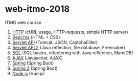 # web-itmo-2018
ITMO web course
1. [HTTP](http://codeforces.com/group/M9Yj6K7UrC/contest/228380/problems) (cURL usage, HTTP-requests, simple HTTP server)
2. [Верстка](http://codeforces.com/group/M9Yj6K7UrC/contest/228776/problems) (HTML + CSS)
3. [Servlet API](http://codeforces.com/group/M9Yj6K7UrC/contest/229221/problems) (Tomcat, JSON, CaptchaFilter)
4. [Servlet API 2](https://docs.google.com/document/d/1mg2yZyB82xVzNrC-RUC0pdXVbeEcLx5Fm5eAgkfq00s) (Java reflection, file database, Freemaker)
5. [SQL](https://docs.google.com/document/d/1_EydQgZmZSrCc9njVT8R8hUoBL9NvPGCF_4aUFqw3D8) (SQL basics, refactoring with Java reflection, MariaDB)
6. [AJAX](https://docs.google.com/document/d/1PscabT3kPsfOJFuqkBGjvRKCj0Kgg5EUI9oFlMs4a_4) (Javascript, AJAX)
7. [Spring](https://docs.google.com/document/d/10qHT9w4DO9ldpHsTLyo4M3JyNYkfHC28KG574rd2gWo) (Spring Boot)
8. [Spring 2](https://docs.google.com/document/d/1n4EIMblryWcMcx5BJQzeXPnQK331fD3wkOvN-EAipN0) (Spring Boot)
9. [Node.js](https://docs.google.com/document/d/1laCICn5jZwO3LTdFTBpjDw_1apDmY1MQb1cd1OIFp9Y) (Vue.js)
